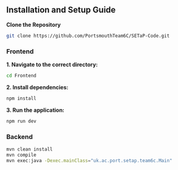 ## Installation and Setup Guide

**Clone the Repository**

```bash
git clone https://github.com/PortsmouthTeam6C/SETaP-Code.git
```

### Frontend
**1. Navigate to the correct directory:**
```bash
cd Frontend
```

**2. Install dependencies:**
```bash
npm install
```
**3. Run the application:**
```bash
npm run dev
```

### Backend
```bash
mvn clean install
mvn compile
mvn exec:java -Dexec.mainClass="uk.ac.port.setap.team6c.Main"
```

